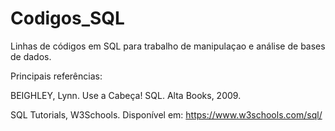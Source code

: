# Codigos_SQL

Linhas de códigos em SQL para trabalho de manipulaçao e análise de bases de dados.

Principais referências:

BEIGHLEY, Lynn. Use a Cabeça! SQL. Alta Books, 2009.

SQL Tutorials, W3Schools. Disponível em: https://www.w3schools.com/sql/

